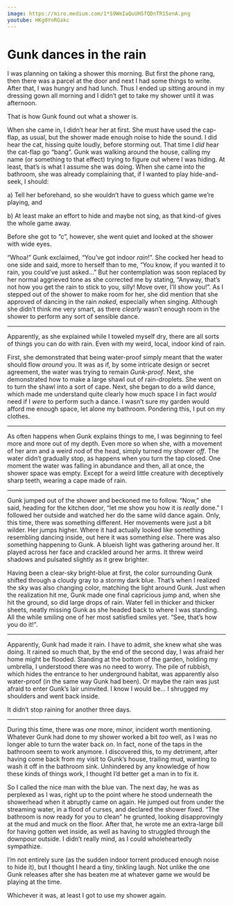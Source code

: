 ```yaml
---
image: https://miro.medium.com/1*S9WmIaQuUH5fQDnTR15enA.png
youtube: HKg0YnRGakc
---
```


# Gunk dances in the rain

I was planning on taking a shower this morning. But first the phone rang, then there was a parcel at the door and next I had some things to write. After that, I was hungry and had lunch. Thus I ended up sitting around in my dressing gown all morning and I didn’t get to take my shower until it was afternoon.

That is how Gunk found out what a shower is.

When she came in, I didn’t hear her at first. She must have used the cap-flap, as usual, but the shower made enough noise to hide the sound. I did hear the cat, hissing quite loudly, before storming out. That time I _did_ hear the cat-flap go “bang”. Gunk was walking around the house, calling my name (or something to that effect) trying to figure out where I was hiding. At least, that’s is what I assume she was doing. When she came into the bathroom, she was already complaining that, if I wanted to play hide-and-seek, I should:

a) Tell her beforehand, so she wouldn’t have to guess which game we’re playing, and

b) At least make an effort to hide and maybe not sing, as that kind-of gives the whole game away.

Before she got to “c”, however, she went quiet and looked at the shower with wide eyes. 

“Whoa!” Gunk exclaimed, “You’ve got indoor _rain_!”. She cocked her head to one side and said, more to herself than to me, “You know, if you wanted it to rain, you could’ve just asked…” But her contemplation was soon replaced by her normal aggrieved tone as she corrected me by stating, “Anyway, that’s not how you get the rain to stick to you, silly! Move over, I’ll show you!”. As I stepped out of the shower to make room for her, she did mention that she approved of dancing in the rain _naked_, especially when singing. Although she didn’t think me very smart, as there _clearly_ wasn’t enough room in the shower to perform any sort of sensible dance.

- - -

Apparently, as she explained while I toweled myself dry, there are all sorts of things you can do with rain. Even with my weird, local, indoor kind of rain.

First, she demonstrated that being water-proof simply meant that the water should flow _around_ you. It was as if, by some intricate design or secret agreement, the water was trying to remain _Gunk-proof_. Next, she demonstrated how to make a large shawl out of rain-droplets. She went on to turn the shawl into a sort of cape. Next, she began to do a wild dance, which made me understand quite clearly how much space I in fact _would_ need if I _were_ to perform such a dance. I wasn’t sure my garden would afford me enough space, let alone my bathroom. Pondering this, I put on my clothes.

- - -

As often happens when Gunk explains things to me, I was beginning to feel more and more out of my depth. Even more so when she, with a movement of her arm and a weird nod of the head, simply turned my shower _off_. The water didn’t gradually stop, as happens when you turn the tap closed. One moment the water was falling in abundance and then, all at once, the shower space was empty. Except for a weird little creature with deceptively sharp teeth, wearing a cape made of rain.

- - -

Gunk jumped out of the shower and beckoned me to follow. “Now,” she said, heading for the kitchen door, “let me show you how it is _really_ done.” I followed her outside and watched her do the same wild dance again. Only, this time, there was something different. Her movements were just a bit wilder. Her jumps higher. Where it had actually looked like something resembling dancing inside, out here it was something _else_. There was also something happening to Gunk. A blueish light was gathering around her. It played across her face and crackled around her arms. It threw weird shadows and pulsated slightly as it grew brighter.

Having been a clear-sky bright-blue at first, the color surrounding Gunk shifted through a cloudy gray to a stormy dark blue. That’s when I realized the sky was also changing color, matching the light around Gunk. Just when the realization hit me, Gunk made one final capricious jump and, when she hit the ground, so did large drops of rain. Water fell in thicker and thicker sheets, neatly missing Gunk as she headed back to where I was standing. All the while smiling one of her most satisfied smiles yet. “See, that’s how you do it!”.

- - -

Apparently, Gunk had made it rain. I have to admit, she knew what she was doing. It rained so much that, by the end of the second day, I was afraid her home might be flooded. Standing at the bottom of the garden, holding my umbrella, I understood there was no need to worry. The pile of rubbish, which hides the entrance to her underground habitat, was apparently also water-proof (in the same way Gunk had been). Or maybe the rain was just afraid to enter Gunk’s lair uninvited. I know I would be… I shrugged my shoulders and went back inside.

It didn’t stop raining for another three days.

- - -

During this time, there was _one_ more, minor, incident worth mentioning. Whatever Gunk had done to my shower worked a bit _too_ well, as I was no longer able to turn the water back _on_. In fact, none of the taps in the bathroom seem to work anymore. I discovered this, to my detriment, after having come back from my visit to Gunk’s house, trailing mud, wanting to wash it off in the bathroom sink. Unhindered by any knowledge of how these kinds of things work, I thought I’d better get a man in to fix it.

So I called the nice man with the blue van. The next day, he was as perplexed as I was, right up to the point where he stood underneath the showerhead when it abruptly came on again. He jumped out from under the streaming water, in a flood of curses, and declared the shower fixed. “The bathroom is now ready for you to clean” he grunted, looking disapprovingly at the mud and muck on the floor. After that, he wrote me an extra-large bill for having gotten wet inside, as well as having to struggled through the downpour outside. I didn’t really mind, as I could wholeheartedly sympathize.

I’m not entirely sure (as the sudden indoor torrent produced enough noise to hide it), but I thought I heard a tiny, tinkling laugh. Not unlike the one Gunk releases after she has beaten me at whatever game we would be playing at the time.

Whichever it was, at least I got to use my shower again.
